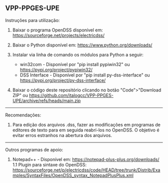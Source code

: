 ## VPP-PPGES-UPE

Instruções para utilização:

1. Baixar o programa OpenDSS disponível em: https://sourceforge.net/projects/electricdss/

2. Baixar o Python disponível em: https://www.python.org/downloads/

3. Instalar via linha de comando os módulos para Python a seguir:
   * win32com - Disponível por "pip install pypiwin32" ou https://pypi.org/project/pypiwin32/
   * DSS Interface - Disponível por "pip install py-dss-interface" ou https://pypi.org/project/py-dss-interface/
   
4. Baixar o código deste repositório clicando no botão "Code">"Download ZIP" ou https://github.com/italogcc/VPP-PPGES-UPE/archive/refs/heads/main.zip

-----------------------------------------------------

Recomendações:

1. Para edição dos arquivos .dss, fazer as modificações em programas de editores de texto para em seguida reabrí-los no OpenDSS. O objetivo é evitar erros estranhos na abertura dos arquivos.

-----------------------------------------------------

Outros programas de apoio:

1. Notepad++ - Disponível em: https://notepad-plus-plus.org/downloads/
   1.1 Plugin para sintaxe do OpenDSS: https://sourceforge.net/p/electricdss/code/HEAD/tree/trunk/Distrib/Examples/SyntaxFiles/OpenDSS_syntax_NotepadPlusPlus.xml

